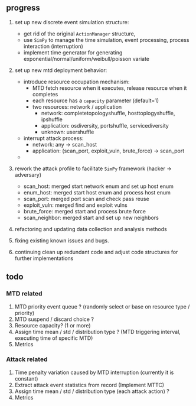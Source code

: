 ## progress

1. set up new discrete event simulation structure:
   - get rid of the original `ActionManager` structure,
   - use `SimPy` to manage the time simulation, event processing, process interaction (interruption)
   - implement time generator for generating exponential/normal/uniform/weibull/poisson variate

2. set up new mtd deployment behavior:
   - introduce resource occupation mechanism:
     - MTD fetch resource when it executes, release resource when it completes
     - each resource has a `capacity` parameter (default=1)
     - two resources: network / application
       - network: completetopologyshuffle, hosttoplogyshuffle, ipshuffle
       - application: osdiversity, portshuffle, servicediversity
       - unknown: usershuffle
   - interrupt attack process:
     - network: any -> scan_host
     - application: (scan_port, exploit_vuln, brute_force) -> scan_port
   - 
       
3. rework the attack profile to facilitate `SimPy` framework (hacker -> adversary)
   - scan_host: merged start network enum and set up host enum
   - enum_host: merged start host enum and process host enum
   - scan_port: merged port scan and check pass reuse
   - exploit_vuln: merged find and exploit vulns
   - brute_force: merged start and process brute force
   - scan_neighbor: merged start and set up new neighbors

5. refactoring and updating data collection and analysis methods
6. fixing existing known issues and bugs.
7. continuing clean up redundant code and adjust code structures for further implementations


## todo
### MTD related 
1. MTD priority event queue ? (randomly select or base on resource type / priority)
2. MTD suspend / discard choice ?
3. Resource capacity? (1 or more)
4. Assign time mean / std / distribution type ? (MTD triggering interval, executing time of specific MTD)
5. Metrics

### Attack related
1. Time penalty variation caused by MTD interruption (currently it is constant)
2. Extract attack event statistics from record (Implement MTTC)
3. Assign time mean / std / distribution type (each attack action) ?
4. Metrics
